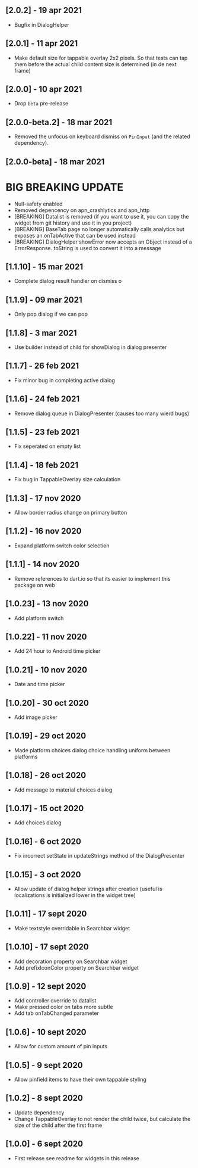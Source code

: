 ## [2.0.2] - 19 apr 2021

* Bugfix in DialogHelper

## [2.0.1] - 11 apr 2021

* Make default size for tappable overlay 2x2 pixels. So that tests can tap them before the actual child content size is determined (in de next frame)

## [2.0.0] - 10 apr 2021

* Drop `beta` pre-release

## [2.0.0-beta.2] - 18 mar 2021

* Removed the unfocus on keyboard dismiss on `PinInput` (and the related dependency).

## [2.0.0-beta] - 18 mar 2021

# BIG BREAKING UPDATE

* Null-safety enabled
* Removed depencency on apn_crashlytics and apn_http
* [BREAKING] Datalist is removed (if you want to use it, you can copy the widget from git history and use it in you project)
* [BREAKING] BaseTab page no longer automatically calls analytics but exposes an onTabActive that can be used instead
* [BREAKING] DialogHelper showError now accepts an Object instead of a ErrorResponse. toString is used to convert it into a message

## [1.1.10] - 15 mar 2021

* Complete dialog result handler on dismiss o

## [1.1.9] - 09 mar 2021

* Only pop dialog if we can pop

## [1.1.8] - 3 mar 2021

* Use builder instead of child for showDialog in dialog presenter

## [1.1.7] - 26 feb 2021

* Fix minor bug in completing active dialog

## [1.1.6] - 24 feb 2021

* Remove dialog queue in DialogPresenter (causes too many wierd bugs)

## [1.1.5] - 23 feb 2021

* Fix seperated on empty list

## [1.1.4] - 18 feb 2021

* Fix bug in TappableOverlay size calculation

## [1.1.3] - 17 nov 2020

* Allow border radius change on primary button

## [1.1.2] - 16 nov 2020

* Expand platform switch color selection

## [1.1.1] - 14 nov 2020

* Remove references to dart.io so that its easier to implement this package on web

## [1.0.23] - 13 nov 2020

* Add platform switch

## [1.0.22] - 11 nov 2020

* Add 24 hour to Android time picker

## [1.0.21] - 10 nov 2020

* Date and time picker

## [1.0.20] - 30 oct 2020

* Add image picker

## [1.0.19] - 29 oct 2020

* Made platform choices dialog choice handling uniform between platforms

## [1.0.18] - 26 oct 2020

* Add message to material choices dialog

## [1.0.17] - 15 oct 2020

* Add choices dialog

## [1.0.16] - 6 oct 2020

* Fix incorrect setState in updateStrings method of the DialogPresenter

## [1.0.15] - 3 oct 2020

* Allow update of dialog helper strings after creation (useful is localizations is initialized lower in the widget tree)

## [1.0.11] - 17 sept 2020

* Make textstyle overridable in Searchbar widget

## [1.0.10] - 17 sept 2020

* Add decoration property on Searchbar widget
* Add prefixIconColor property on Searchbar widget

## [1.0.9] - 12 sept 2020

* Add controller override to datalist
* Make pressed color on tabs more subtle
* Add tab onTabChanged parameter

## [1.0.6] - 10 sept 2020

* Allow for custom amount of pin inputs

## [1.0.5] - 9 sept 2020

* Allow pinfield items to have their own tappable styling

## [1.0.2] - 8 sept 2020

* Update dependency
* Change TappableOverlay to not render the child twice, but calculate the size of the child after the first frame

## [1.0.0] - 6 sept 2020

* First release see readme for widgets in this release
